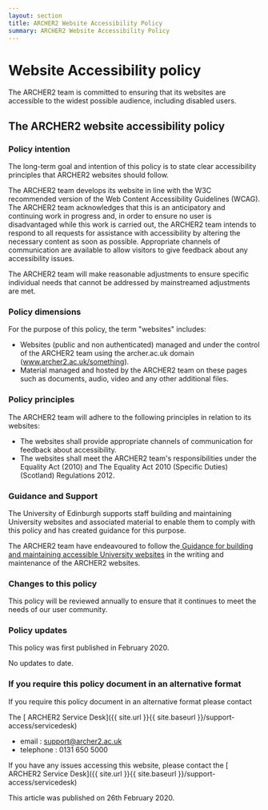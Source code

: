 ```yaml
---
layout: section
title: ARCHER2 Website Accessibility Policy
summary: ARCHER2 Website Accessibility Policy 
---
```


# Website Accessibility policy

The ARCHER2 team is committed to ensuring that its websites are accessible to the widest possible audience, including disabled users.

## The ARCHER2 website accessibility policy
### Policy intention

The long-term goal and intention of this policy is to state clear accessibility principles that ARCHER2 websites should follow.

The ARCHER2 team develops its website in line with the W3C recommended version of the Web Content Accessibility Guidelines (WCAG). The ARCHER2 team acknowledges that this is an anticipatory and continuing work in progress and, in order to ensure no user is disadvantaged while this work is carried out, the ARCHER2 team intends to respond to all requests for assistance with accessibility by altering the necessary content as soon as possible. Appropriate channels of communication are available to allow visitors to give feedback about any accessibility issues.

The ARCHER2 team will make reasonable adjustments to ensure specific individual needs that cannot be addressed by mainstreamed adjustments are met.

### Policy dimensions

For the purpose of this policy, the term "websites" includes:

*    Websites (public and non authenticated) managed and under the control of the ARCHER2 team using the archer.ac.uk domain (www.archer2.ac.uk/something).
*    Material managed and hosted by the ARCHER2 team on these pages such as documents, audio, video and any other additional files.

### Policy principles

The ARCHER2 team will adhere to the following principles in relation to its websites:

*    The websites shall provide appropriate channels of communication for feedback about accessibility.
*    The websites shall meet the ARCHER2 team's responsibilities under the Equality Act (2010) and The Equality Act 2010 (Specific Duties) (Scotland) Regulations 2012.

### Guidance and Support

The University of Edinburgh supports staff building and maintaining University websites and associated material to enable them to comply with this policy and has created guidance for this purpose.

The ARCHER2 team have endeavoured to follow the[ Guidance for building and maintaining accessible University websites](https://www.wiki.ed.ac.uk/display/WAG/Web+Accessibility+Guidance+Home) in the writing and maintenance of the ARCHER2 websites.

### Changes to this policy

This policy will be reviewed annually to ensure that it continues to meet the needs of our user community.

### Policy updates

This policy was first published in February 2020.

No updates to date.

### If you require this policy document in an alternative format
If you require this policy document in an alternative format please contact

The [ ARCHER2 Service Desk]({{ site.url }}{{ site.baseurl }}/support-access/servicedesk)

*    email : support@archer2.ac.uk
*    telephone : 0131 650 5000

If you have any issues accessing this website, please contact the [ ARCHER2 Service Desk]({{ site.url }}{{ site.baseurl }}/support-access/servicedesk)

This article was published on 26th February 2020.